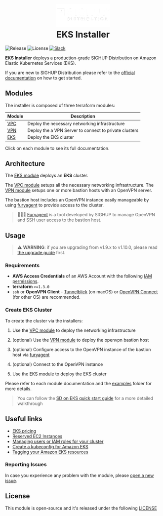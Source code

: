 <!-- markdownlint-disable MD033 -->
<h1 align="center">
<picture>
  <source media="(prefers-color-scheme: dark)" srcset="https://raw.githubusercontent.com/sighupio/distribution/refs/heads/main/docs/assets/white-logo.png">
  <source media="(prefers-color-scheme: light)" srcset="https://raw.githubusercontent.com/sighupio/distribution/refs/heads/main/docs/assets/black-logo.png">
  <img alt="Shows a black logo in light color mode and a white one in dark color mode." src="https://raw.githubusercontent.com/sighupio/distribution/refs/heads/main/docs/assets/white-logo.png">
</picture><br/>
  EKS Installer
</h1>
<!-- markdownlint-enable MD033 -->

![Release](https://img.shields.io/badge/Latest%20Release-v3.1.2-blue)
![License](https://img.shields.io/github/license/sighupio/installer-eks?label=License)
[![Slack](https://img.shields.io/badge/slack-@kubernetes/fury-yellow.svg?logo=slack&label=Slack)](https://kubernetes.slack.com/archives/C0154HYTAQH)

<!-- <SD-DOCS> -->

**EKS Installer** deploys a production-grade SIGHUP Distribution on Amazon Elastic Kubernetes Services (EKS).

If you are new to SIGHUP Distribution please refer to the [official documentation][skd-docs] on how to get started.

## Modules

The installer is composed of three terraform modules:

|            Module             |                       Description                      |
| ----------------------------- | ------------------------------------------------------ |
| [VPC][vpc-module]             | Deploy the necessary networking infrastructure         |
| [VPN][vpn-module]             | Deploy the a VPN Server to connect to private clusters |
| [EKS][eks-module]             | Deploy the EKS cluster                                 |

Click on each module to see its full documentation.

## Architecture

The [EKS module][eks-module] deploys an **EKS** cluster.

The [VPC module][vpc-module] setups all the necessary networking infrastructure.
The [VPN module][vpn-module] setups one or more bastion hosts with an OpenVPN server.

The bastion host includes an OpenVPN instance easily manageable by using [furyagent][furyagent] to provide access to the cluster.

> 🕵🏻‍♂️ [Furyagent][furyagent] is a tool developed by SIGHUP to manage OpenVPN and SSH user access to the bastion host.

## Usage

> ⚠️ **WARNING**:
> if you are upgrading from v1.9.x to v1.10.0, please read [the upgrade guide](docs/upgrades/v1.9-to-v1.10.0.md) first.

### Requirements

- **AWS Access Credentials** of an AWS Account with the following [IAM permissions](https://github.com/terraform-aws-modules/terraform-aws-eks/blob/master/docs/iam-permissions.md).
- **terraform** `>=1.3.0`
- `ssh` or **OpenVPN Client** - [Tunnelblick][tunnelblick] (on macOS) or [OpenVPN Connect][openvpn-connect] (for other OS) are recommended.

### Create EKS Cluster

To create the cluster via the installers:

1. Use the [VPC module][vpc-module] to deploy the networking infrastructure

2. (optional) Use the [VPN module][vpn-module] to deploy the openvpn bastion host

3. (optional) Configure access to the OpenVPN instance of the bastion host via [furyagent][furyagent]

4. (optional) Connect to the OpenVPN instance

5. Use the [EKS module][eks-module] to deploy the EKS cluster

Please refer to each module documentation and the [examples](examples/) folder for more details.

> You can follow the [SD on EKS quick start guide][sd-eks-quickstart] for a more detailed walkthrough

## Useful links

- [EKS pricing](https://aws.amazon.com/eks/pricing/)
- [Reserved EC2 Instances](https://aws.amazon.com/ec2/pricing/reserved-instances/)
- [Managing users or IAM roles for your cluster](https://docs.aws.amazon.com/eks/latest/userguide/add-user-role.html)
- [Create a kubeconfig for Amazon EKS](https://docs.aws.amazon.com/eks/latest/userguide/create-kubeconfig.html)
- [Tagging your Amazon EKS resources](https://docs.aws.amazon.com/eks/latest/userguide/eks-using-tags.html)

<!-- Links -->

[eks installer docs]: https://docs.kubernetesfury.com/docs/installers/managed/eks/
[sd-eks-quickstart]: https://docs.kubernetesfury.com/docs/fury-on-eks
[vpc-module]: https://github.com/sighupio/installer-eks/tree/master/modules/vpc
[vpn-module]: https://github.com/sighupio/installer-eks/tree/master/modules/vpn
[eks-module]: https://github.com/sighupio/installer-eks/tree/master/modules/eks
[skd-docs]: https://docs.kubernetesfury.com/docs/distribution/

[furyagent]: https://github.com/sighupio/furyagent
[tunnelblick]: https://tunnelblick.net/downloads.html
[openvpn-connect]: https://openvpn.net/vpn-client/

<!-- </SD-DOCS> -->
<!-- <FOOTER> -->

### Reporting Issues

In case you experience any problem with the module, please [open a new issue](https://github.com/sighupio/installer-eks/issues/new).

## License

This module is open-source and it's released under the following [LICENSE](LICENSE)

<!-- </FOOTER> -->

